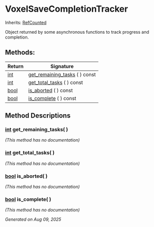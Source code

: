 # VoxelSaveCompletionTracker

Inherits: [RefCounted](https://docs.godotengine.org/en/stable/classes/class_refcounted.html)

Object returned by some asynchronous functions to track progress and completion.

## Methods: 


Return                                                                  | Signature                                               
----------------------------------------------------------------------- | --------------------------------------------------------
[int](https://docs.godotengine.org/en/stable/classes/class_int.html)    | [get_remaining_tasks](#i_get_remaining_tasks) ( ) const 
[int](https://docs.godotengine.org/en/stable/classes/class_int.html)    | [get_total_tasks](#i_get_total_tasks) ( ) const         
[bool](https://docs.godotengine.org/en/stable/classes/class_bool.html)  | [is_aborted](#i_is_aborted) ( ) const                   
[bool](https://docs.godotengine.org/en/stable/classes/class_bool.html)  | [is_complete](#i_is_complete) ( ) const                 
<p></p>

## Method Descriptions

### [int](https://docs.godotengine.org/en/stable/classes/class_int.html)<span id="i_get_remaining_tasks"></span> **get_remaining_tasks**( ) 

*(This method has no documentation)*

### [int](https://docs.godotengine.org/en/stable/classes/class_int.html)<span id="i_get_total_tasks"></span> **get_total_tasks**( ) 

*(This method has no documentation)*

### [bool](https://docs.godotengine.org/en/stable/classes/class_bool.html)<span id="i_is_aborted"></span> **is_aborted**( ) 

*(This method has no documentation)*

### [bool](https://docs.godotengine.org/en/stable/classes/class_bool.html)<span id="i_is_complete"></span> **is_complete**( ) 

*(This method has no documentation)*

_Generated on Aug 09, 2025_
